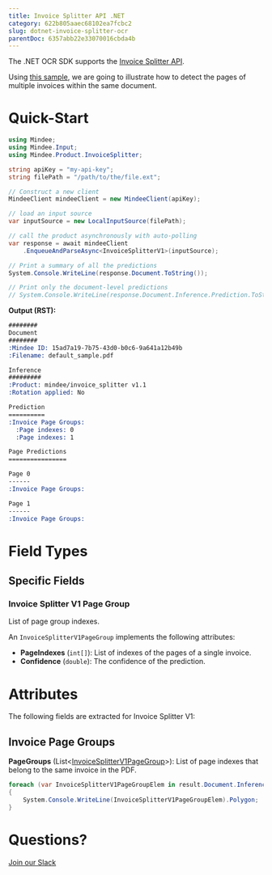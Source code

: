 ```yaml
---
title: Invoice Splitter API .NET
category: 622b805aaec68102ea7fcbc2
slug: dotnet-invoice-splitter-ocr
parentDoc: 6357abb22e33070016cbda4b
---
```

The .NET OCR SDK supports the [Invoice Splitter API](https://platform.mindee.com/mindee/invoice_splitter).

Using [this sample](https://github.com/mindee/client-lib-test-data/blob/main/products/invoice_splitter/default_sample.pdf), we are going to illustrate how to detect the pages of multiple invoices within the same document.

# Quick-Start

```csharp
using Mindee;
using Mindee.Input;
using Mindee.Product.InvoiceSplitter;

string apiKey = "my-api-key";
string filePath = "/path/to/the/file.ext";

// Construct a new client
MindeeClient mindeeClient = new MindeeClient(apiKey);

// load an input source
var inputSource = new LocalInputSource(filePath);

// call the product asynchronously with auto-polling
var response = await mindeeClient
    .EnqueueAndParseAsync<InvoiceSplitterV1>(inputSource);

// Print a summary of all the predictions
System.Console.WriteLine(response.Document.ToString());

// Print only the document-level predictions
// System.Console.WriteLine(response.Document.Inference.Prediction.ToString());

```

**Output (RST):**
```rst
########
Document
########
:Mindee ID: 15ad7a19-7b75-43d0-b0c6-9a641a12b49b
:Filename: default_sample.pdf

Inference
#########
:Product: mindee/invoice_splitter v1.1
:Rotation applied: No

Prediction
==========
:Invoice Page Groups:
  :Page indexes: 0
  :Page indexes: 1

Page Predictions
================

Page 0
------
:Invoice Page Groups:

Page 1
------
:Invoice Page Groups:
```

# Field Types
## Specific Fields
### Invoice Splitter V1 Page Group
List of page group indexes.

An `InvoiceSplitterV1PageGroup` implements the following attributes:

* **PageIndexes** (`int[]`): List of indexes of the pages of a single invoice.
* **Confidence** (`double`): The confidence of the prediction.

# Attributes
The following fields are extracted for Invoice Splitter V1:

## Invoice Page Groups
**PageGroups** (List<[InvoiceSplitterV1PageGroup](#invoice-splitter-v1-page-group)>): List of page indexes that belong to the same invoice in the PDF.

```csharp
foreach (var InvoiceSplitterV1PageGroupElem in result.Document.Inference.Prediction.InvoiceSplitterV1PageGroup)
{
    System.Console.WriteLine(InvoiceSplitterV1PageGroupElem).Polygon;
}
```

# Questions?
[Join our Slack](https://join.slack.com/t/mindee-community/shared_invite/zt-2d0ds7dtz-DPAF81ZqTy20chsYpQBW5g)
